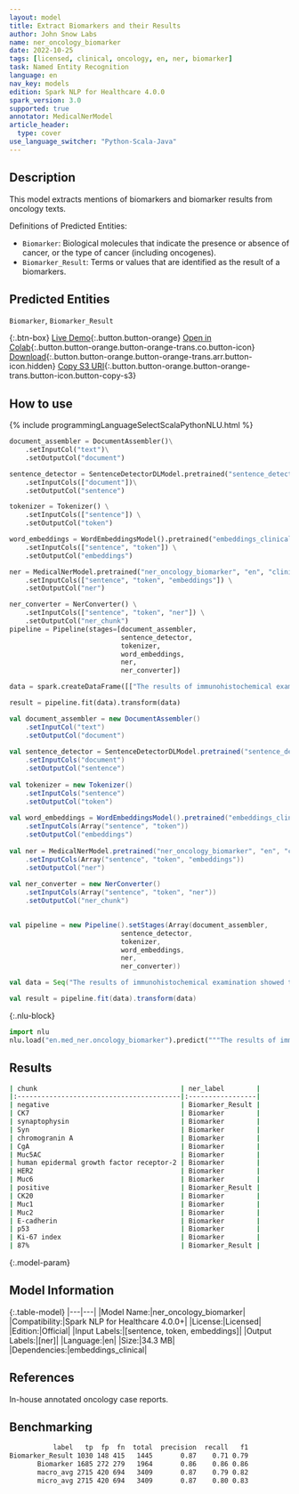 ```yaml
---
layout: model
title: Extract Biomarkers and their Results
author: John Snow Labs
name: ner_oncology_biomarker
date: 2022-10-25
tags: [licensed, clinical, oncology, en, ner, biomarker]
task: Named Entity Recognition
language: en
nav_key: models
edition: Spark NLP for Healthcare 4.0.0
spark_version: 3.0
supported: true
annotator: MedicalNerModel
article_header:
  type: cover
use_language_switcher: "Python-Scala-Java"
---
```


## Description

This model extracts mentions of biomarkers and biomarker results from oncology texts.

Definitions of Predicted Entities:

- `Biomarker`: Biological molecules that indicate the presence or absence of cancer, or the type of cancer (including oncogenes).
- `Biomarker_Result`: Terms or values that are identified as the result of a biomarkers.


## Predicted Entities

`Biomarker`, `Biomarker_Result`


{:.btn-box}
[Live Demo](https://demo.johnsnowlabs.com/healthcare/NER_ONCOLOGY_CLINICAL/){:.button.button-orange}
[Open in Colab](https://colab.research.google.com/github/JohnSnowLabs/spark-nlp-workshop/blob/master/tutorials/Certification_Trainings/Healthcare/27.Oncology_Model.ipynb){:.button.button-orange.button-orange-trans.co.button-icon}
[Download](https://s3.amazonaws.com/auxdata.johnsnowlabs.com/clinical/models/ner_oncology_biomarker_en_4.0.0_3.0_1666723339627.zip){:.button.button-orange.button-orange-trans.arr.button-icon.hidden}
[Copy S3 URI](s3://auxdata.johnsnowlabs.com/clinical/models/ner_oncology_biomarker_en_4.0.0_3.0_1666723339627.zip){:.button.button-orange.button-orange-trans.button-icon.button-copy-s3}

## How to use

<div class="tabs-box" markdown="1">
{% include programmingLanguageSelectScalaPythonNLU.html %}

```python
document_assembler = DocumentAssembler()\
    .setInputCol("text")\
    .setOutputCol("document")

sentence_detector = SentenceDetectorDLModel.pretrained("sentence_detector_dl_healthcare","en","clinical/models")\
    .setInputCols(["document"])\
    .setOutputCol("sentence")

tokenizer = Tokenizer() \
    .setInputCols(["sentence"]) \
    .setOutputCol("token")

word_embeddings = WordEmbeddingsModel().pretrained("embeddings_clinical", "en", "clinical/models")\
    .setInputCols(["sentence", "token"]) \
    .setOutputCol("embeddings")                

ner = MedicalNerModel.pretrained("ner_oncology_biomarker", "en", "clinical/models") \
    .setInputCols(["sentence", "token", "embeddings"]) \
    .setOutputCol("ner")

ner_converter = NerConverter() \
    .setInputCols(["sentence", "token", "ner"]) \
    .setOutputCol("ner_chunk")
pipeline = Pipeline(stages=[document_assembler,
                            sentence_detector,
                            tokenizer,
                            word_embeddings,
                            ner,
                            ner_converter])

data = spark.createDataFrame([["The results of immunohistochemical examination showed that she tested negative for CK7, synaptophysin (Syn), chromogranin A (CgA), Muc5AC, human epidermal growth factor receptor-2 (HER2), and Muc6; positive for CK20, Muc1, Muc2, E-cadherin, and p53; the Ki-67 index was about 87%."]]).toDF("text")

result = pipeline.fit(data).transform(data)

```
```scala
val document_assembler = new DocumentAssembler()
    .setInputCol("text")
    .setOutputCol("document")
    
val sentence_detector = SentenceDetectorDLModel.pretrained("sentence_detector_dl_healthcare","en","clinical/models")
    .setInputCols("document")
    .setOutputCol("sentence")
    
val tokenizer = new Tokenizer()
    .setInputCols("sentence")
    .setOutputCol("token")
    
val word_embeddings = WordEmbeddingsModel().pretrained("embeddings_clinical", "en", "clinical/models")
    .setInputCols(Array("sentence", "token"))
    .setOutputCol("embeddings")                
    
val ner = MedicalNerModel.pretrained("ner_oncology_biomarker", "en", "clinical/models")
    .setInputCols(Array("sentence", "token", "embeddings"))
    .setOutputCol("ner")
    
val ner_converter = new NerConverter()
    .setInputCols(Array("sentence", "token", "ner"))
    .setOutputCol("ner_chunk")

        
val pipeline = new Pipeline().setStages(Array(document_assembler,
                            sentence_detector,
                            tokenizer,
                            word_embeddings,
                            ner,
                            ner_converter))    

val data = Seq("The results of immunohistochemical examination showed that she tested negative for CK7, synaptophysin (Syn), chromogranin A (CgA), Muc5AC, human epidermal growth factor receptor-2 (HER2), and Muc6; positive for CK20, Muc1, Muc2, E-cadherin, and p53; the Ki-67 index was about 87%.").toDS.toDF("text")

val result = pipeline.fit(data).transform(data)
```


{:.nlu-block}
```python
import nlu
nlu.load("en.med_ner.oncology_biomarker").predict("""The results of immunohistochemical examination showed that she tested negative for CK7, synaptophysin (Syn), chromogranin A (CgA), Muc5AC, human epidermal growth factor receptor-2 (HER2), and Muc6; positive for CK20, Muc1, Muc2, E-cadherin, and p53; the Ki-67 index was about 87%.""")
```

</div>

## Results

```bash
| chunk                                    | ner_label        |
|:-----------------------------------------|:-----------------|
| negative                                 | Biomarker_Result |
| CK7                                      | Biomarker        |
| synaptophysin                            | Biomarker        |
| Syn                                      | Biomarker        |
| chromogranin A                           | Biomarker        |
| CgA                                      | Biomarker        |
| Muc5AC                                   | Biomarker        |
| human epidermal growth factor receptor-2 | Biomarker        |
| HER2                                     | Biomarker        |
| Muc6                                     | Biomarker        |
| positive                                 | Biomarker_Result |
| CK20                                     | Biomarker        |
| Muc1                                     | Biomarker        |
| Muc2                                     | Biomarker        |
| E-cadherin                               | Biomarker        |
| p53                                      | Biomarker        |
| Ki-67 index                              | Biomarker        |
| 87%                                      | Biomarker_Result |
```

{:.model-param}
## Model Information

{:.table-model}
|---|---|
|Model Name:|ner_oncology_biomarker|
|Compatibility:|Spark NLP for Healthcare 4.0.0+|
|License:|Licensed|
|Edition:|Official|
|Input Labels:|[sentence, token, embeddings]|
|Output Labels:|[ner]|
|Language:|en|
|Size:|34.3 MB|
|Dependencies:|embeddings_clinical|

## References

In-house annotated oncology case reports.

## Benchmarking

```bash
           label   tp  fp  fn  total  precision  recall   f1
Biomarker_Result 1030 148 415   1445       0.87    0.71 0.79
       Biomarker 1685 272 279   1964       0.86    0.86 0.86
       macro_avg 2715 420 694   3409       0.87    0.79 0.82
       micro_avg 2715 420 694   3409       0.87    0.80 0.83
```
